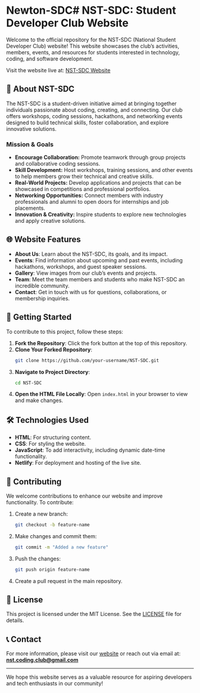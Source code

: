 # Newton-SDC# NST-SDC: Student Developer Club Website

Welcome to the official repository for the NST-SDC (National Student Developer Club) website! This website showcases the club’s activities, members, events, and resources for students interested in technology, coding, and software development. 

Visit the website live at: [NST-SDC Website](https://jade-marigold-88c01e.netlify.app)

## 📜 About NST-SDC

The NST-SDC is a student-driven initiative aimed at bringing together individuals passionate about coding, creating, and connecting. Our club offers workshops, coding sessions, hackathons, and networking events designed to build technical skills, foster collaboration, and explore innovative solutions.

### Mission & Goals
- **Encourage Collaboration:** Promote teamwork through group projects and collaborative coding sessions.
- **Skill Development:** Host workshops, training sessions, and other events to help members grow their technical and creative skills.
- **Real-World Projects:** Develop applications and projects that can be showcased in competitions and professional portfolios.
- **Networking Opportunities:** Connect members with industry professionals and alumni to open doors for internships and job placements.
- **Innovation & Creativity:** Inspire students to explore new technologies and apply creative solutions.

## 🌐 Website Features

- **About Us**: Learn about the NST-SDC, its goals, and its impact.
- **Events**: Find information about upcoming and past events, including hackathons, workshops, and guest speaker sessions.
- **Gallery**: View images from our club’s events and projects.
- **Team**: Meet the team members and students who make NST-SDC an incredible community.
- **Contact**: Get in touch with us for questions, collaborations, or membership inquiries.

## 🚀 Getting Started

To contribute to this project, follow these steps:

1. **Fork the Repository**: Click the fork button at the top of this repository.
2. **Clone Your Forked Repository**:
    ```bash
    git clone https://github.com/your-username/NST-SDC.git
    ```
3. **Navigate to Project Directory**:
    ```bash
    cd NST-SDC
    ```
4. **Open the HTML File Locally**: Open `index.html` in your browser to view and make changes.

## 🛠️ Technologies Used

- **HTML**: For structuring content.
- **CSS**: For styling the website.
- **JavaScript**: To add interactivity, including dynamic date-time functionality.
- **Netlify**: For deployment and hosting of the live site.

## 👫 Contributing

We welcome contributions to enhance our website and improve functionality. To contribute:

1. Create a new branch:
    ```bash
    git checkout -b feature-name
    ```
2. Make changes and commit them:
    ```bash
    git commit -m "Added a new feature"
    ```
3. Push the changes:
    ```bash
    git push origin feature-name
    ```
4. Create a pull request in the main repository.

## 📄 License

This project is licensed under the MIT License. See the [LICENSE](LICENSE) file for details.

## 📞 Contact

For more information, please visit our [website](https://jade-marigold-88c01e.netlify.app) or reach out via email at: **nst.coding.club@gmail.com**

---

We hope this website serves as a valuable resource for aspiring developers and tech enthusiasts in our community!


